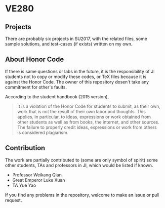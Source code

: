 # VE280

## Projects

There are probably six projects in SU2017, with the related files, some sample solutions, and test-cases (if exists) written on my own.


## About Honor Code

If there is same questions or labs in the future, it is the responsibility of JI students not to copy or modify these codes, 
or TeX files because it is against the Honor Code. The owner of this repository dosen't take any commitment for other's faults.

According to the student handbook (2015 version),
> It is a violation of the Honor Code for students to submit, as their own, work that is not the result of their own
labor and thoughts. This applies, in particular, to ideas, expressions or work obtained from other students as well
as from books, the internet, and other sources. The failure to properly credit ideas, expressions or work from
others is considered plagiarism.

## Contribution

The work are partially contributed to (some are only symbol of spirit) some other students, TAs and professors in JI, which would be listed if known.

+ Professor Weikang Qian
+ Great Emperor Luke Xuan
+ TA Yue Yao

If you find any problems in the repository, welcome to make an issue or pull request.
